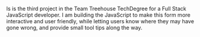Is is the third project in the Team Treehouse TechDegree for a Full Stack JavaScript developer.
I am building the JavaScript to make this form more interactive and user friendly, while letting users know where they may have gone wrong, and provide small tool tips along the way.